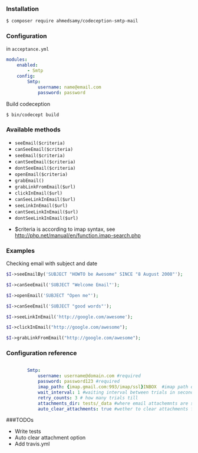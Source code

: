 ### Installation

``` bash
$ composer require ahmedsamy/codeception-smtp-mail
```

### Configuration
in `acceptance.yml`
``` yaml
modules:
    enabled:
        - Smtp
    config:
        Smtp:
            username: name@email.com
            password: password

```

Build codeception

``` bash
$ bin/codecept build
```

### Available methods
- ``` seeEmail($criteria) ```
- ``` canSeeEmail($criteria) ```
- ``` seeEmail($criteria) ```
- ``` cantSeeEmail($criteria) ```
- ``` dontSeeEmail($criteria) ```
- ``` openEmail($criteria) ```
- ``` grabEmail() ```
- ``` grabLinkFromEmail($url) ```
- ``` clickInEmail($url) ```
- ``` canSeeLinkInEmail($url) ```
- ``` seeLinkInEmail($url) ```
- ``` cantSeeLinkInEmail($url) ```
- ``` dontSeeLinkInEmail($url) ```

* $criteria is according to imap syntax, see http://php.net/manual/en/function.imap-search.php

### Examples

Checking email with subject and date

``` php
$I->seeEmailBy('SUBJECT "HOWTO be Awesome" SINCE "8 August 2008"');

$I->canSeeEmail('SUBJECT "Welcome Email"');

$I->openEmail('SUBJECT "Open me"');

$I->canSeeEmail('SUBJECT "good words"');

$I->seeLinkInEmail('http://google.com/awesome');

$I->clickInEmail("http://google.com/awesome");

$I->grabLinkFromEmail("http://google.com/awesome");

```

### Configuration reference

``` yaml

        Smtp:
            username: username@domain.com #required
            password: password123 #required
            imap_path: {imap.gmail.com:993/imap/ssl}INBOX  #imap path defaults to gmail config
            wait_interval: 1 #waiting interval between trials in seconds
            retry_counts: 3 # how many trials till
            attachments_dir: tests/_data #where email attachemnts are stored
            auto_clear_attachments: true #wether to clear attachments folder every run or not


```


###TODOs

- Write tests
- Auto clear attachment option
- Add travis.yml
